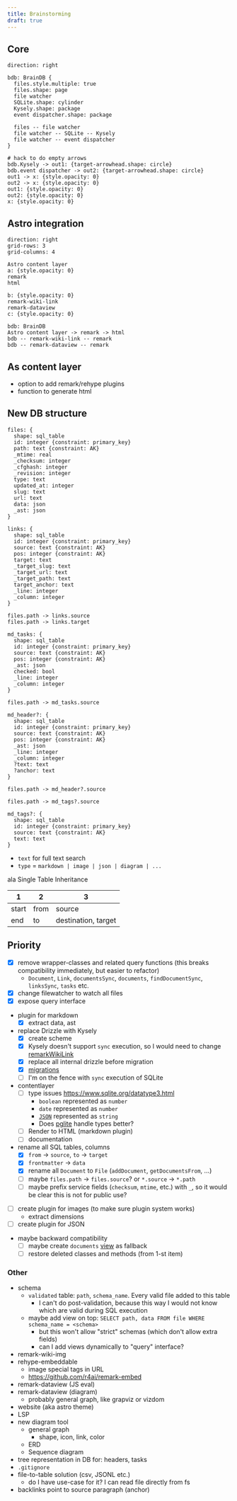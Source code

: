 ```yaml
---
title: Brainstorming
draft: true
---
```


## Core

```d2
direction: right

bdb: BrainDB {
  files.style.multiple: true
  files.shape: page
  file watcher
  SQLite.shape: cylinder
  Kysely.shape: package
  event dispatcher.shape: package

  files -- file watcher
  file watcher -- SQLite -- Kysely
  file watcher -- event dispatcher
}

# hack to do empty arrows
bdb.Kysely -> out1: {target-arrowhead.shape: circle}
bdb.event dispatcher -> out2: {target-arrowhead.shape: circle}
out1 -> x: {style.opacity: 0}
out2 -> x: {style.opacity: 0}
out1: {style.opacity: 0}
out2: {style.opacity: 0}
x: {style.opacity: 0}
```

## Astro integration

```d2
direction: right
grid-rows: 3
grid-columns: 4

Astro content layer
a: {style.opacity: 0}
remark
html

b: {style.opacity: 0}
remark-wiki-link
remark-dataview
c: {style.opacity: 0}

bdb: BrainDB
Astro content layer -> remark -> html
bdb -- remark-wiki-link -- remark
bdb -- remark-dataview -- remark
```

## As content layer

- option to add remark/rehype plugins
- function to generate html

## New DB structure

```d2
files: {
  shape: sql_table
  id: integer {constraint: primary_key}
  path: text {constraint: AK}
  _mtime: real
  _checksum: integer
  _cfghash: integer
  _revision: integer
  type: text
  updated_at: integer
  slug: text
  url: text
  data: json
  _ast: json
}

links: {
  shape: sql_table
  id: integer {constraint: primary_key}
  source: text {constraint: AK}
  pos: integer {constraint: AK}
  target: text
  _target_slug: text
  _target_url: text
  _target_path: text
  target_anchor: text
  _line: integer
  _column: integer
}

files.path -> links.source
files.path -> links.target

md_tasks: {
  shape: sql_table
  id: integer {constraint: primary_key}
  source: text {constraint: AK}
  pos: integer {constraint: AK}
  _ast: json
  checked: bool
  _line: integer
  _column: integer
}

files.path -> md_tasks.source

md_header?: {
  shape: sql_table
  id: integer {constraint: primary_key}
  source: text {constraint: AK}
  pos: integer {constraint: AK}
  _ast: json
  _line: integer
  _column: integer
  ?text: text
  ?anchor: text
}

files.path -> md_header?.source

files.path -> md_tags?.source

md_tags?: {
  shape: sql_table
  id: integer {constraint: primary_key}
  source: text {constraint: AK}
  text: text
}
```

- `text` for full text search
- `type` = `markdown | image | json | diagram | ...`

ala Single Table Inheritance

| 1     | 2    | 3                   |
| ----- | ---- | ------------------- |
| start | from | source              |
| end   | to   | destination, target |

## Priority

- [x] remove wrapper-classes and related query functions (this breaks compatibility immediately, but easier to refactor)
  - `Document`, `Link`, `documentsSync`, `documents`, `findDocumentSync`, `linksSync`, `tasks` etc.
- [x] change filewatcher to watch all files
- [x] expose query interface
- plugin for markdown
  - [x] extract data, ast
- replace Drizzle with Kysely
  - [x] create scheme
  - [x] Kysely doesn't support `sync` execution, so I would need to change [remarkWikiLink](packages/astro/src/remarkWikiLink.ts)
  - [x] replace all internal drizzle before migration
  - [x] [migrations](https://kysely.dev/docs/migrations)
  - [ ] I'm on the fence with `sync` execution of SQLite
- contentlayer
  - [ ] type issues https://www.sqlite.org/datatype3.html
    - `boolean` represented as `number`
    - `date` represented as `number`
    - [`JSON`](https://github.com/WiseLibs/better-sqlite3/issues/99) represented as `string`
    - Does [pglite](https://github.com/dnlsandiego/kysely-pglite) handle types better?
  - [ ] Render to HTML (markdown plugin)
  - [ ] documentation
- rename all SQL tables, columns
  - [x] `from` -> `source`, `to` -> `target`
  - [x] `frontmatter` -> `data`
  - [x] rename all `Document` to `File` (`addDocument`, `getDocumentsFrom`, ...)
  - [ ] maybe `files.path` -> `files.source`? or `*.source` -> `*.path`
  - [ ] maybe prefix service fields (`checksum`, `mtime`, etc.) with `_`, so it would be clear this is not for public use?
- [ ] create plugin for images (to make sure plugin system works)
  - extract dimensions
- [ ] create plugin for JSON
- maybe backward compatibility
  - [ ] maybe create `documents` [view](https://orm.drizzle.team/docs/views) as fallback
  - [ ] restore deleted classes and methods (from 1-st item)

### Other

- schema
  - `validated` table: `path`, `schema_name`. Every valid file added to this table
    - I can't do post-validation, because this way I would not know which are valid during SQL execution
  - maybe add view on top: `SELECT path, data FROM file WHERE schema_name = <schema>`
    - but this won't allow "strict" schemas (which don't allow extra fields)
    - can I add views dynamically to "query" interface?
- remark-wiki-img
- rehype-embeddable
  - image special tags in URL
  - https://github.com/r4ai/remark-embed
- remark-dataview (JS eval)
- remark-dataview (diagram)
  - probably general graph, like grapviz or vizdom
- website (aka astro theme)
- LSP
- new diagram tool
  - general graph
    - shape, icon, link, color
  - ERD
  - Sequence diagram
- tree representation in DB for: headers, tasks
- `.gitignore`
- file-to-table solution (csv, JSONL etc.)
  - do I have use-case for it? I can read file directly from fs
- backlinks point to source paragraph (anchor)
